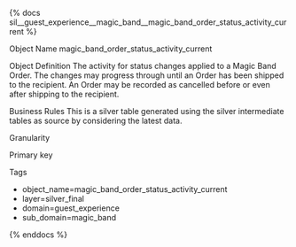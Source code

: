 {% docs sil__guest_experience__magic_band__magic_band_order_status_activity_current %}

Object Name
magic_band_order_status_activity_current

Object Definition
The activity for status changes applied to a Magic Band Order. The changes may progress through until an Order has been shipped to the recipient. An Order may be recorded as cancelled before or even after shipping to the recipient.

Business Rules
This is a silver table generated using the silver intermediate tables as source by considering the latest data.

Granularity

Primary key

Tags
- object_name=magic_band_order_status_activity_current
- layer=silver_final
- domain=guest_experience
- sub_domain=magic_band

{% enddocs %}